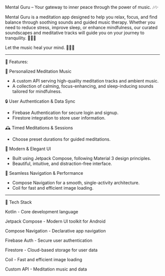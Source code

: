 
Mental Guru – Your gateway to inner peace through the power of music. 🎶✨

Mental Guru is a meditation app designed to help you relax, focus, and find balance through soothing sounds and guided music therapy. Whether you need to reduce stress, improve sleep, or enhance mindfulness, our curated soundscapes and meditative tracks will guide you on your journey to tranquility. 🌿🧘‍♂️

Let the music heal your mind. 🌙💆‍♀️


---

🌟 Features:

🎵 Personalized Meditation Music
- A custom API serving high-quality meditation tracks and ambient music.
- A collection of calming, focus-enhancing, and sleep-inducing sounds tailored for mindfulness.

🔒 User Authentication & Data Sync
- Firebase Authentication for secure login and signup.
- Firestore integration to store user information.

🕰️ Timed Meditations & Sessions
- Choose preset durations for guided meditations.
  
🎨 Modern & Elegant UI
- Built using Jetpack Compose, following Material 3 design principles.
- Beautiful, intuitive, and distraction-free interface.

🔗 Seamless Navigation & Performance
- Compose Navigation for a smooth, single-activity architecture.
- Coil for fast and efficient image loading.


---

🚀 Tech Stack

Kotlin - Core development language

Jetpack Compose - Modern UI toolkit for Android

Compose Navigation - Declarative app navigation

Firebase Auth -	Secure user authentication

Firestore - Cloud-based storage for user data

Coil - Fast and efficient image loading

Custom API - Meditation music and data
